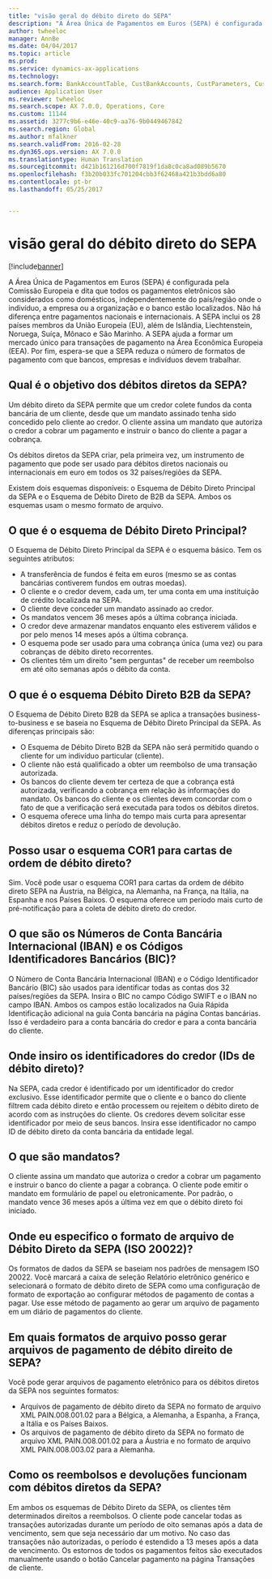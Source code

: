 ```yaml
---
title: "visão geral do débito direto do SEPA"
description: "A Área Única de Pagamentos em Euros (SEPA) é configurada pela Comissão Europeia e dita que todos os pagamentos eletrônicos são considerados como domésticos, independentemente do país/região onde o indivíduo, a empresa ou a organização e o banco estão localizados. Não há diferença entre pagamentos nacionais e internacionais. A SEPA inclui os 28 países membros da União Europeia (EU), além de Islândia, Liechtenstein, Noruega, Suíça, Mônaco e São Marinho. A SEPA ajuda a formar um mercado único para transações de pagamento na Área Econômica Europeia (EEA). Por fim, espera-se que a SEPA reduza o número de formatos de pagamento com que bancos, empresas e indivíduos devem trabalhar."
author: twheeloc
manager: AnnBe
ms.date: 04/04/2017
ms.topic: article
ms.prod: 
ms.service: dynamics-ax-applications
ms.technology: 
ms.search.form: BankAccountTable, CustBankAccounts, CustParameters, CustTable
audience: Application User
ms.reviewer: twheeloc
ms.search.scope: AX 7.0.0, Operations, Core
ms.custom: 11144
ms.assetid: 3277c9b6-e46e-40c9-aa76-9b0449467842
ms.search.region: Global
ms.author: mfalkner
ms.search.validFrom: 2016-02-28
ms.dyn365.ops.version: AX 7.0.0
ms.translationtype: Human Translation
ms.sourcegitcommit: d421b161216d700f7819f1da8c0ca8ad089b5670
ms.openlocfilehash: f3b20b033fc701204cbb3f62468a421b3bdd6a80
ms.contentlocale: pt-br
ms.lasthandoff: 05/25/2017


---
```


# <a name="sepa-direct-debit-overview"></a>visão geral do débito direto do SEPA

[!include[banner](../includes/banner.md)]


A Área Única de Pagamentos em Euros (SEPA) é configurada pela Comissão Europeia e dita que todos os pagamentos eletrônicos são considerados como domésticos, independentemente do país/região onde o indivíduo, a empresa ou a organização e o banco estão localizados. Não há diferença entre pagamentos nacionais e internacionais. A SEPA inclui os 28 países membros da União Europeia (EU), além de Islândia, Liechtenstein, Noruega, Suíça, Mônaco e São Marinho. A SEPA ajuda a formar um mercado único para transações de pagamento na Área Econômica Europeia (EEA). Por fim, espera-se que a SEPA reduza o número de formatos de pagamento com que bancos, empresas e indivíduos devem trabalhar.   

<a name="what-is-the-goal-of-sepa-direct-debits"></a>Qual é o objetivo dos débitos diretos da SEPA?
---------------------------------------

Um débito direto da SEPA permite que um credor colete fundos da conta bancária de um cliente, desde que um mandato assinado tenha sido concedido pelo cliente ao credor. O cliente assina um mandato que autoriza o credor a cobrar um pagamento e instruir o banco do cliente a pagar a cobrança. 

Os débitos diretos da SEPA criar, pela primeira vez, um instrumento de pagamento que pode ser usado para débitos diretos nacionais ou internacionais em euro em todos os 32 países/regiões da SEPA. 

Existem dois esquemas disponíveis: o Esquema de Débito Direto Principal da SEPA e o Esquema de Débito Direto de B2B da SEPA. Ambos os esquemas usam o mesmo formato de arquivo.

## <a name="what-is-the-core-direct-debit-scheme"></a>O que é o esquema de Débito Direto Principal?
O Esquema de Débito Direto Principal da SEPA é o esquema básico. Tem os seguintes atributos:
-   A transferência de fundos é feita em euros (mesmo se as contas bancárias contiverem fundos em outras moedas).
-   O cliente e o credor devem, cada um, ter uma conta em uma instituição de crédito localizada na SEPA.
-   O cliente deve conceder um mandato assinado ao credor.
-   Os mandatos vencem 36 meses após a última cobrança iniciada.
-   O credor deve armazenar mandatos enquanto eles estiverem válidos e por pelo menos 14 meses após a última cobrança.
-   O esquema pode ser usado para uma cobrança única (uma vez) ou para cobranças de débito direto recorrentes.
-   Os clientes têm um direito "sem perguntas" de receber um reembolso em até oito semanas após o débito da conta.

## <a name="what-is-the-sepa-business-to-business-b2b-direct-debit-scheme"></a>O que é o esquema Débito Direto B2B da SEPA?
O Esquema de Débito Direto B2B da SEPA se aplica a transações business-to-business e se baseia no Esquema de Débito Direto Principal da SEPA. As diferenças principais são:
-   O Esquema de Débito Direto B2B da SEPA não será permitido quando o cliente for um indivíduo particular (cliente).
-   O cliente não está qualificado a obter um reembolso de uma transação autorizada.
-   Os bancos do cliente devem ter certeza de que a cobrança está autorizada, verificando a cobrança em relação às informações do mandato. Os bancos do cliente e os clientes devem concordar com o fato de que a verificação será executada para todos os débitos diretos.
-   O esquema oferece uma linha do tempo mais curta para apresentar débitos diretos e reduz o período de devolução.

## <a name="can-i-use-the-cor1-scheme-for-direct-debit-mandates"></a>Posso usar o esquema COR1 para cartas de ordem de débito direto?
Sim. Você pode usar o esquema COR1 para cartas da ordem de débito direto SEPA na Áustria, na Bélgica, na Alemanha, na França, na Itália, na Espanha e nos Países Baixos. O esquema oferece um período mais curto de pré-notificação para a coleta de débito direto do credor.

## <a name="what-are-international-bank-account-numbers-iban-and-bank-identifier-codes-bic"></a>O que são os Números de Conta Bancária Internacional (IBAN) e os Códigos Identificadores Bancários (BIC)?
O Número de Conta Bancária Internacional (IBAN) e o Código Identificador Bancário (BIC) são usados para identificar todas as contas dos 32 países/regiões da SEPA. Insira o BIC no campo Código SWIFT e o IBAN no campo IBAN. Ambos os campos estão localizados na Guia Rápida Identificação adicional na guia Conta bancária na página Contas bancárias. Isso é verdadeiro para a conta bancária do credor e para a conta bancária do cliente.

## <a name="where-do-i-enter-creditor-identifiers-direct-debit-ids"></a>Onde insiro os identificadores do credor (IDs de débito direto)?
Na SEPA, cada credor é identificado por um identificador do credor exclusivo. Esse identificador permite que o cliente e o banco do cliente filtrem cada débito direto e então processem ou rejeitem o débito direto de acordo com as instruções do cliente. Os credores devem solicitar esse identificador por meio de seus bancos. Insira esse identificador no campo ID de débito direto da conta bancária da entidade legal.

## <a name="what-are-mandates"></a>O que são mandatos?
O cliente assina um mandato que autoriza o credor a cobrar um pagamento e instruir o banco do cliente a pagar a cobrança. O cliente pode emitir o mandato em formulário de papel ou eletronicamente. Por padrão, o mandato vence 36 meses após a última vez em que o débito direto foi iniciado.

## <a name="where-do-i-specify-the-sepa-direct-debit-file-format-iso-20022"></a>Onde eu especifico o formato de arquivo de Débito Direto da SEPA (ISO 20022)?
Os formatos de dados da SEPA se baseiam nos padrões de mensagem ISO 20022. Você marcará a caixa de seleção Relatório eletrônico genérico e selecionará o formato de débito direto de SEPA como uma configuração de formato de exportação ao configurar métodos de pagamento de contas a pagar. Use esse método de pagamento ao gerar um arquivo de pagamento em um diário de pagamentos do cliente.

## <a name="in-what-file-formats-can-i-generate-sepa-direct-debit-payment-files"></a>Em quais formatos de arquivo posso gerar arquivos de pagamento de débito direito de SEPA?
Você pode gerar arquivos de pagamento eletrônico para os débitos diretos da SEPA nos seguintes formatos:
-   Arquivos de pagamento de débito direto da SEPA no formato de arquivo XML PAIN.008.001.02 para a Bélgica, a Alemanha, a Espanha, a França, a Itália e os Países Baixos.
-   Os arquivos de pagamento de débito direto da SEPA no formato de arquivo XML PAIN.008.001.02 para a Áustria e no formato de arquivo XML PAIN.008.003.02 para a Alemanha.

## <a name="how-do-refunds-and-returns-work-with-sepa-direct-debits"></a>Como os reembolsos e devoluções funcionam com débitos diretos da SEPA?
Em ambos os esquemas de Débito Direto da SEPA, os clientes têm determinados direitos a reembolsos. O cliente pode cancelar todas as transações autorizadas durante um período de oito semanas após a data de vencimento, sem que seja necessário dar um motivo. No caso das transações não autorizadas, o período é estendido a 13 meses após a data de vencimento. Os estornos de todos os pagamentos feitos são executados manualmente usando o botão Cancelar pagamento na página Transações de cliente.






